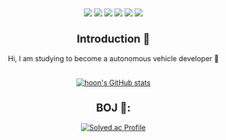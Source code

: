 <!--![header](https://capsule-render.vercel.app/api?type=waving&color=gradient&customColorList=28&height=300&section=header&text=Welcome%20Hoon's%20github&fontSize=70&animation=twinkling)-->



</div>
<br/><br/>


<div align="center">
	<img src="https://img.shields.io/badge/C++-00599C?style=flat&logo=Cplusplus&logoColor=white" />
	<img src="https://img.shields.io/badge/C-A8B9CC?style=flat&logo=C&logoColor=white" />
	<img src="https://img.shields.io/badge/Python-3776AB?style=flat&logo=Python&logoColor=white" />
	<img src="https://img.shields.io/badge/TensorFlow-FF6F00?style=flat&logo=TensorFlow&logoColor=white" />
	<img src="https://img.shields.io/badge/PyTorch-EE4C2C?style=flat&logo=PyTorch&logoColor=white" />
	<img src="https://img.shields.io/badge/ROS-22314E?style=flat&logo=ros&logoColor=white"/>


## Introduction :raised_hands:
Hi, I am studying to become a autonomous vehicle developer :car:
<br/><br/>



<div align="center">

[![hoon's GitHub stats](https://github-readme-stats.vercel.app/api?username=yhoons&hide_title=true&show_icons=true&include_all_commits=true&disable_animations=true&theme=vue)](https://github.com/anuraghazra/github-readme-stats)
</div>



## BOJ 📖: 
</a>

[![Solved.ac Profile](http://mazassumnida.wtf/api/generate_badge?boj=dudgns0407)](https://solved.ac/dudgns0407)<br/>
<br/><br/><br/>
